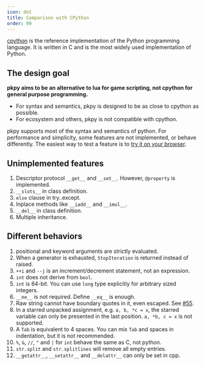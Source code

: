 ```yaml
---
icon: dot
title: Comparison with CPython
order: 99
---
```


[cpython](https://github.com/python/cpython) is the reference implementation of the Python programming language. It is written in C and is the most widely used implementation of Python.

## The design goal

**pkpy aims to be an alternative to lua for
game scripting, not cpython for general purpose programming.**

+ For syntax and semantics, pkpy is designed to be as close to cpython as possible.
+ For ecosystem and others, pkpy is not compatible with cpython.

pkpy supports most of the syntax and semantics of python.
For performance and simplicity, some features are not implemented, or behave differently.
The easiest way to test a feature is to [try it on your browser](https://pocketpy.dev/static/web/).

## Unimplemented features

1. Descriptor protocol `__get__` and `__set__`. However, `@property` is implemented.
2. `__slots__` in class definition.
3. `else` clause in try..except.
4.  Inplace methods like `__iadd__` and `__imul__`.
5. `__del__` in class definition.
6. Multiple inheritance.

## Different behaviors

1. positional and keyword arguments are strictly evaluated.
2. When a generator is exhausted, `StopIteration` is returned instead of raised.
3. `++i` and `--j` is an increment/decrement statement, not an expression.
4. `int` does not derive from `bool`.
5. `int` is 64-bit. You can use `long` type explicitly for arbitrary sized integers.
6. `__ne__` is not required. Define `__eq__` is enough.
7. Raw string cannot have boundary quotes in it, even escaped. See [#55](https://github.com/pocketpy/pocketpy/issues/55).
8. In a starred unpacked assignment, e.g. `a, b, *c = x`, the starred variable can only be presented in the last position. `a, *b, c = x` is not supported.
9. A `Tab` is equivalent to 4 spaces. You can mix `Tab` and spaces in indentation, but it is not recommended.
10. `%`, `&`, `//`, `^` and `|` for `int` behave the same as C, not python.
11. `str.split` and `str.splitlines` will remove all empty entries.
12. `__getattr__`, `__setattr__` and `__delattr__` can only be set in cpp.
